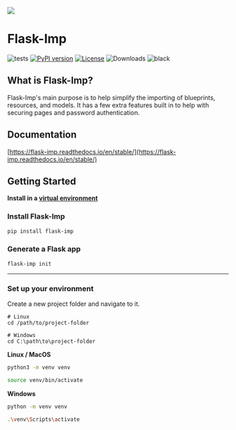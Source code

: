 ![](https://raw.githubusercontent.com/CheeseCake87/flask-imp/refs/heads/main/_assets/Flask-Imp-Small.png)
# Flask-Imp

![tests](https://github.com/CheeseCake87/flask-imp/actions/workflows/tests.yml/badge.svg)
[![PyPI version](https://img.shields.io/pypi/v/flask-imp)](https://pypi.org/project/flask-imp/)
[![License](https://img.shields.io/github/license/CheeseCake87/flask-imp)](https://raw.githubusercontent.com/CheeseCake87/flask-imp/master/LICENSE)
![Downloads](https://static.pepy.tech/badge/flask-imp)
![black](https://img.shields.io/badge/code%20style-black-000000.svg)

## What is Flask-Imp?

Flask-Imp's main purpose is to help simplify the importing of blueprints, resources, and models.
It has a few extra features built in to help with securing pages and password authentication.

## Documentation

[https://flask-imp.readthedocs.io/en/stable/](https://flask-imp.readthedocs.io/en/stable/)

## Getting Started

**Install in a [virtual environment](#set-up-your-environment)**

### Install Flask-Imp

```bash
pip install flask-imp
```

### Generate a Flask app

```bash
flask-imp init
```

---

### Set up your environment

Create a new project folder and navigate to it.

```text
# Linux
cd /path/to/project-folder

# Windows
cd C:\path\to\project-folder
```

**Linux / MacOS**

```bash
python3 -m venv venv
```

```bash
source venv/bin/activate
```

**Windows**

```bash
python -m venv venv
```

```bash
.\venv\Scripts\activate
```
